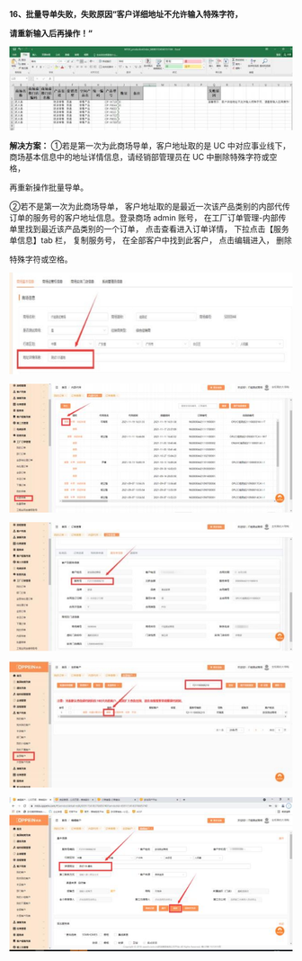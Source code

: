 <a name="bookmark99"></a>**16、批量导单失败，失败原因“客户详细地址不允许输入特殊字符，**

**请重新输入后再操作！“**

![](Aspose.Words.ccc279fb-21b6-4d82-a8ba-cca70c0b3a4e.010.jpeg)

**解决方案：**  ①若是第一次为此商场导单，客户地址取的是  UC  中对应事业线下， 商场基本信息中的地址详情信息，请经销部管理员在 UC 中删除特殊字符或空格，

再重新操作批量导单。


②若不是第一次为此商场导单， 客户地址取的是最近一次该产品类别的内部代传 订单的服务号的客户地址信息。登录商场 admin 账号， 在工厂订单管理-内部传 单里找到最近该产品类别的一个订单， 点击查看进入订单详情，  下拉点击【服务 单信息】tab 栏， 复制服务号，  在全部客户中找到此客户，  点击编辑进入，  删除

特殊字符或空格。



![](Aspose.Words.ccc279fb-21b6-4d82-a8ba-cca70c0b3a4e.011.jpeg)

![](Aspose.Words.ccc279fb-21b6-4d82-a8ba-cca70c0b3a4e.012.jpeg)


![](Aspose.Words.ccc279fb-21b6-4d82-a8ba-cca70c0b3a4e.013.jpeg)

![](Aspose.Words.ccc279fb-21b6-4d82-a8ba-cca70c0b3a4e.014.jpeg)


![](Aspose.Words.ccc279fb-21b6-4d82-a8ba-cca70c0b3a4e.015.jpeg)

